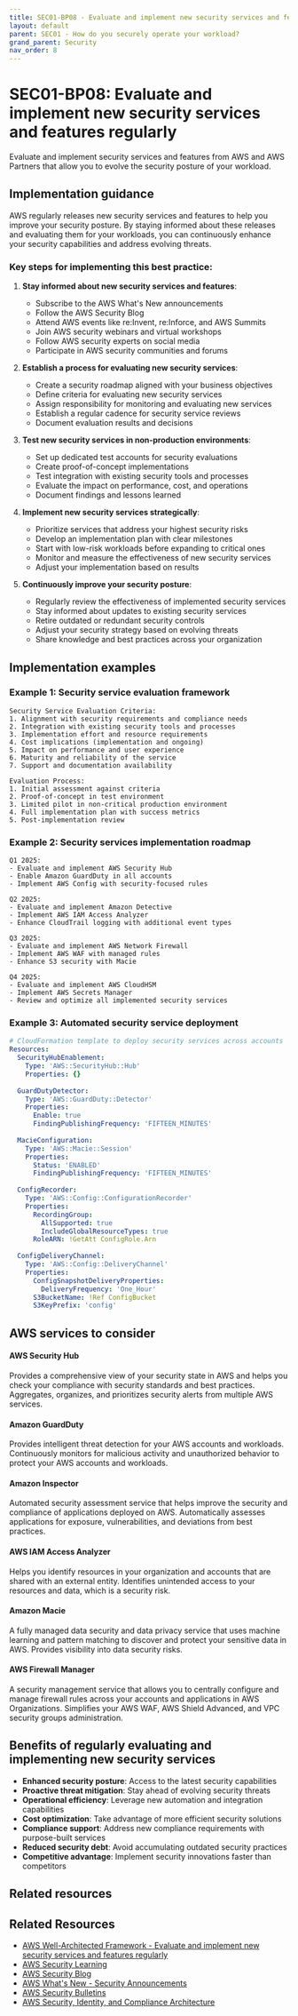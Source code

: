 ```yaml
---
title: SEC01-BP08 - Evaluate and implement new security services and features regularly
layout: default
parent: SEC01 - How do you securely operate your workload?
grand_parent: Security
nav_order: 8
---
```


<div class="pillar-header">
  <h1>SEC01-BP08: Evaluate and implement new security services and features regularly</h1>
  <p>Evaluate and implement security services and features from AWS and AWS Partners that allow you to evolve the security posture of your workload.</p>
</div>

## Implementation guidance

AWS regularly releases new security services and features to help you improve your security posture. By staying informed about these releases and evaluating them for your workloads, you can continuously enhance your security capabilities and address evolving threats.

### Key steps for implementing this best practice:

1. **Stay informed about new security services and features**:
   - Subscribe to the AWS What's New announcements
   - Follow the AWS Security Blog
   - Attend AWS events like re:Invent, re:Inforce, and AWS Summits
   - Join AWS security webinars and virtual workshops
   - Follow AWS security experts on social media
   - Participate in AWS security communities and forums

2. **Establish a process for evaluating new security services**:
   - Create a security roadmap aligned with your business objectives
   - Define criteria for evaluating new security services
   - Assign responsibility for monitoring and evaluating new services
   - Establish a regular cadence for security service reviews
   - Document evaluation results and decisions

3. **Test new security services in non-production environments**:
   - Set up dedicated test accounts for security evaluations
   - Create proof-of-concept implementations
   - Test integration with existing security tools and processes
   - Evaluate the impact on performance, cost, and operations
   - Document findings and lessons learned

4. **Implement new security services strategically**:
   - Prioritize services that address your highest security risks
   - Develop an implementation plan with clear milestones
   - Start with low-risk workloads before expanding to critical ones
   - Monitor and measure the effectiveness of new security services
   - Adjust your implementation based on results

5. **Continuously improve your security posture**:
   - Regularly review the effectiveness of implemented security services
   - Stay informed about updates to existing security services
   - Retire outdated or redundant security controls
   - Adjust your security strategy based on evolving threats
   - Share knowledge and best practices across your organization

## Implementation examples

### Example 1: Security service evaluation framework

```
Security Service Evaluation Criteria:
1. Alignment with security requirements and compliance needs
2. Integration with existing security tools and processes
3. Implementation effort and resource requirements
4. Cost implications (implementation and ongoing)
5. Impact on performance and user experience
6. Maturity and reliability of the service
7. Support and documentation availability

Evaluation Process:
1. Initial assessment against criteria
2. Proof-of-concept in test environment
3. Limited pilot in non-critical production environment
4. Full implementation plan with success metrics
5. Post-implementation review
```

### Example 2: Security services implementation roadmap

```
Q1 2025:
- Evaluate and implement AWS Security Hub
- Enable Amazon GuardDuty in all accounts
- Implement AWS Config with security-focused rules

Q2 2025:
- Evaluate and implement Amazon Detective
- Implement AWS IAM Access Analyzer
- Enhance CloudTrail logging with additional event types

Q3 2025:
- Evaluate and implement AWS Network Firewall
- Implement AWS WAF with managed rules
- Enhance S3 security with Macie

Q4 2025:
- Evaluate and implement AWS CloudHSM
- Implement AWS Secrets Manager
- Review and optimize all implemented security services
```

### Example 3: Automated security service deployment

```yaml
# CloudFormation template to deploy security services across accounts
Resources:
  SecurityHubEnablement:
    Type: 'AWS::SecurityHub::Hub'
    Properties: {}
  
  GuardDutyDetector:
    Type: 'AWS::GuardDuty::Detector'
    Properties:
      Enable: true
      FindingPublishingFrequency: 'FIFTEEN_MINUTES'
  
  MacieConfiguration:
    Type: 'AWS::Macie::Session'
    Properties:
      Status: 'ENABLED'
      FindingPublishingFrequency: 'FIFTEEN_MINUTES'
  
  ConfigRecorder:
    Type: 'AWS::Config::ConfigurationRecorder'
    Properties:
      RecordingGroup:
        AllSupported: true
        IncludeGlobalResourceTypes: true
      RoleARN: !GetAtt ConfigRole.Arn
  
  ConfigDeliveryChannel:
    Type: 'AWS::Config::DeliveryChannel'
    Properties:
      ConfigSnapshotDeliveryProperties:
        DeliveryFrequency: 'One_Hour'
      S3BucketName: !Ref ConfigBucket
      S3KeyPrefix: 'config'
```

## AWS services to consider

<div class="aws-service">
  <div class="aws-service-content">
    <h4>AWS Security Hub</h4>
    <p>Provides a comprehensive view of your security state in AWS and helps you check your compliance with security standards and best practices. Aggregates, organizes, and prioritizes security alerts from multiple AWS services.</p>
  </div>
</div>

<div class="aws-service">
  <div class="aws-service-content">
    <h4>Amazon GuardDuty</h4>
    <p>Provides intelligent threat detection for your AWS accounts and workloads. Continuously monitors for malicious activity and unauthorized behavior to protect your AWS accounts and workloads.</p>
  </div>
</div>

<div class="aws-service">
  <div class="aws-service-content">
    <h4>Amazon Inspector</h4>
    <p>Automated security assessment service that helps improve the security and compliance of applications deployed on AWS. Automatically assesses applications for exposure, vulnerabilities, and deviations from best practices.</p>
  </div>
</div>

<div class="aws-service">
  <div class="aws-service-content">
    <h4>AWS IAM Access Analyzer</h4>
    <p>Helps you identify resources in your organization and accounts that are shared with an external entity. Identifies unintended access to your resources and data, which is a security risk.</p>
  </div>
</div>

<div class="aws-service">
  <div class="aws-service-content">
    <h4>Amazon Macie</h4>
    <p>A fully managed data security and data privacy service that uses machine learning and pattern matching to discover and protect your sensitive data in AWS. Provides visibility into data security risks.</p>
  </div>
</div>

<div class="aws-service">
  <div class="aws-service-content">
    <h4>AWS Firewall Manager</h4>
    <p>A security management service that allows you to centrally configure and manage firewall rules across your accounts and applications in AWS Organizations. Simplifies your AWS WAF, AWS Shield Advanced, and VPC security groups administration.</p>
  </div>
</div>

## Benefits of regularly evaluating and implementing new security services

- **Enhanced security posture**: Access to the latest security capabilities
- **Proactive threat mitigation**: Stay ahead of evolving security threats
- **Operational efficiency**: Leverage new automation and integration capabilities
- **Cost optimization**: Take advantage of more efficient security solutions
- **Compliance support**: Address new compliance requirements with purpose-built services
- **Reduced security debt**: Avoid accumulating outdated security practices
- **Competitive advantage**: Implement security innovations faster than competitors

## Related resources

<div class="related-resources">
  <h2>Related Resources</h2>
  <ul>
    <li><a href="https://docs.aws.amazon.com/wellarchitected/latest/framework/sec_securely_operate_implement_services_features.html">AWS Well-Architected Framework - Evaluate and implement new security services and features regularly</a></li>
    <li><a href="https://aws.amazon.com/security/security-learning/">AWS Security Learning</a></li>
    <li><a href="https://aws.amazon.com/blogs/security/">AWS Security Blog</a></li>
    <li><a href="https://aws.amazon.com/new/?whats-new-content-all.sort-by=item.additionalFields.postDateTime&whats-new-content-all.sort-order=desc&whats-new-content-all.q=security&whats-new-content-all.q_operator=AND&awsf.whats-new-products=*all">AWS What's New - Security Announcements</a></li>
    <li><a href="https://aws.amazon.com/security/security-bulletins/">AWS Security Bulletins</a></li>
    <li><a href="https://aws.amazon.com/architecture/security-identity-compliance/">AWS Security, Identity, and Compliance Architecture</a></li>
  </ul>
</div>
